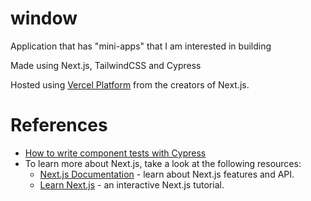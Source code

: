 # window
Application that has "mini-apps" that I am interested in building

Made using Next.js, TailwindCSS and Cypress

Hosted using [Vercel Platform](https://vercel.com/new?utm_medium=default-template&filter=next.js&utm_source=create-next-app&utm_campaign=create-next-app-readme) from the creators of Next.js.

# References
- [How to write component tests with Cypress](https://www.youtube.com/watch?v=vJ0rDP4CG-w)
- To learn more about Next.js, take a look at the following resources:
  - [Next.js Documentation](https://nextjs.org/docs) - learn about Next.js features and API.
  - [Learn Next.js](https://nextjs.org/learn) - an interactive Next.js tutorial.
